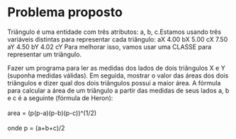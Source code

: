 <h1>Problema proposto</h1>

Triângulo é uma entidade com três atributos: a, b, c.Estamos usando três variáveis distintas para representar cada triângulo: 
aX 4.00
bX 5.00
cX 7.50
aY 4.50
bY 4.02
cY
Para melhorar isso, vamos usar uma CLASSE para representar um triângulo.

Fazer um programa para ler as medidas dos lados de dois triângulos X e Y (suponha medidas válidas). Em seguida, mostrar o valor das áreas dos dois triângulos e dizer qual dos dois triângulos possui a maior área.
A fórmula para calcular a área de um triângulo a partir das medidas de seus lados a, b e c é a seguinte (fórmula de Heron):
<br><br>
area = (p(p-a)(p-b)(p-c))^(1/2)
<br><br>
onde p = (a+b+c)/2

